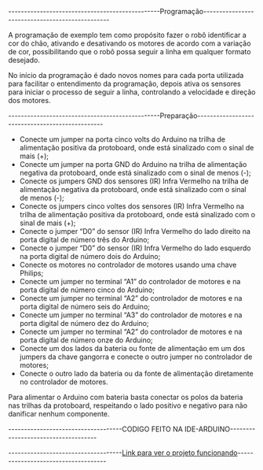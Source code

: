 ------------------------------------------------Programação------------------------------------------------

A programação de exemplo tem como propósito fazer o robô identificar a cor do chão, ativando e desativando os motores de acordo com a variação de cor, possibilitando que o robô possa seguir a linha em qualquer formato desejado.

No início da programação é dado novos nomes para cada porta utilizada para facilitar o entendimento da programação, depois ativa os sensores para iniciar o processo de seguir a linha, controlando a velocidade e direção dos motores.

------------------------------------------------Preparação------------------------------------------------

-	Conecte um jumper na porta cinco volts do Arduino na trilha de alimentação positiva da protoboard, onde está sinalizado com o sinal de mais (+);
-	Conecte um jumper na porta GND do Arduino na trilha de alimentação negativa da protoboard, onde está sinalizado com o sinal de menos (-);
-	Conecte os jumpers GND dos sensores (IR) Infra Vermelho na trilha de alimentação negativa da protoboard, onde está sinalizado com o sinal de menos (-);
-	Conecte os jumpers cinco voltes dos sensores (IR) Infra Vermelho na trilha de alimentação positiva da protoboard, onde está sinalizado com o sinal de mais (+);
-	Conecte o jumper “D0” do sensor (IR) Infra Vermelho do lado direito na porta digital de número três do Arduino;
-	Conecte o jumper “D0” do sensor (IR) Infra Vermelho do lado esquerdo na porta digital de número dois do Arduino;
-	Conecte os motores no controlador de motores usando uma chave Philips;
-	Conecte um jumper no terminal “A1” do controlador de motores e na porta digital de número cinco do Arduino;
-	Conecte um jumper no terminal “A2” do controlador de motores e na porta digital de número seis do Arduino;
-	Conecte um jumper no terminal “A3” do controlador de motores e na porta digital de número dez do Arduino;
-	Conecte um jumper no terminal “A2” do controlador de motores e na porta digital de número onze do Arduino;
-	Conecte um dos lados da bateria ou fonte de alimentação em um dos jumpers da chave gangorra e conecte o outro jumper no controlador de motores;
-	Conecte o outro lado da bateria ou da fonte de alimentação diretamente no controlador de motores.

Para alimentar o Arduino com bateria basta conectar os polos da bateria nas trilhas da protoboard, respeitando o lado positivo e negativo para não danificar nenhum componente.

------------------------------------CODIGO FEITO NA IDE-ARDUINO------------------------------------

------------------------------------[Link para ver o projeto funcionando](https://www.instagram.com/p/C5VY6kgOXce/)------------------------------------
